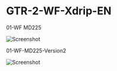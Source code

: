 # GTR-2-WF-Xdrip-EN


01-WF MD225

![Screenshot](https://raw.githubusercontent.com/twinko/GTR-2-WF-Xdrip-EN/main/01-WF%20MD225/Preview.gif)




01-WF-MD225-Version2

![Screenshot](https://raw.githubusercontent.com/twinko/GTR-2-WF-Xdrip-EN/main/01-WF-MD225-Version2/Preview.gif)
